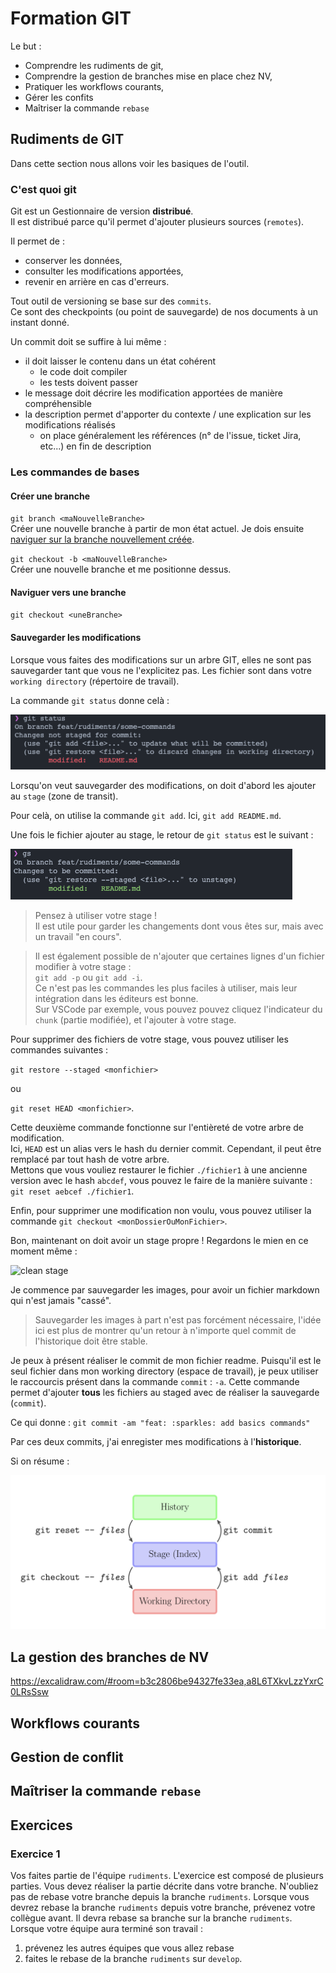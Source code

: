 # Formation GIT

Le but :

- Comprendre les rudiments de git,
- Comprendre la gestion de branches mise en place chez NV,
- Pratiquer les workflows courants,
- Gérer les confits
- Maîtriser la commande `rebase`

## Rudiments de GIT

Dans cette section nous allons voir les basiques de l'outil.

### C'est quoi git

Git est un Gestionnaire de version **distribué**.  
Il est distribué parce qu'il permet d'ajouter plusieurs sources (`remotes`).

Il permet de :

- conserver les données,
- consulter les modifications apportées,
- revenir en arrière en cas d'erreurs.

Tout outil de versioning se base sur des `commits`.  
Ce sont des checkpoints (ou point de sauvegarde) de nos documents à un instant donné.

Un commit doit se suffire à lui même :

- il doit laisser le contenu dans un état cohérent
  - le code doit compiler
  - les tests doivent passer
- le message doit décrire les modification apportées de manière compréhensible
- la description permet d'apporter du contexte / une explication sur les modifications réalisés
  - on place généralement les références (n° de l'issue, ticket Jira, etc...) en fin de description

### Les commandes de bases

#### Créer une branche

`git branch <maNouvelleBranche>`  
Créer une nouvelle branche à partir de mon état actuel. Je dois ensuite [naviguer sur la branche nouvellement créée](#naviguer-vers-une-branche).

`git checkout -b <maNouvelleBranche>`  
Créer une nouvelle branche et me positionne dessus.

#### Naviguer vers une branche

`git checkout <uneBranche>`

#### Sauvegarder les modifications

Lorsque vous faites des modifications sur un arbre GIT, elles ne sont pas sauvegarder tant que vous ne l'explicitez pas. Les fichier sont dans votre `working directory` (répertoire de travail).

La commande `git status` donne celà :

![unstaged](./images/unstaged.png)

Lorsqu'on veut sauvegarder des modifications, on doit d'abord les ajouter au `stage` (zone de transit).

Pour celà, on utilise la commande `git add`. Ici, `git add README.md`.

Une fois le fichier ajouter au stage, le retour de `git status` est le suivant :

![staged](images/staged.png)

> Pensez à utiliser votre stage !  
> Il est utile pour garder les changements dont vous êtes sur, mais avec un travail "en cours".

> Il est également possible de n'ajouter que certaines lignes d'un fichier modifier à votre stage :  
> `git add -p` ou `git add -i`.  
> Ce n'est pas les commandes les plus faciles à utiliser, mais leur intégration dans les éditeurs est bonne.  
> Sur VSCode par exemple, vous pouvez pouvez cliquez l'indicateur du `chunk` (partie modifiée), et l'ajouter à votre stage.

Pour supprimer des fichiers de votre stage, vous pouvez utiliser les commandes suivantes :

`git restore --staged <monfichier>`

ou

`git reset HEAD <monfichier>`.

Cette deuxième commande fonctionne sur l'entièreté de votre arbre de modification.  
Ici, `HEAD` est un alias vers le hash du dernier commit. Cependant, il peut être remplacé par tout hash de votre arbre.  
Mettons que vous vouliez restaurer le fichier `./fichier1` à une ancienne version avec le hash `abcdef`, vous pouvez le faire de la manière suivante :  
`git reset aebcef ./fichier1`.

Enfin, pour supprimer une modification non voulu, vous pouvez utiliser la commande `git checkout <monDossierOuMonFichier>`.

Bon, maintenant on doit avoir un stage propre ! Regardons le mien en ce moment même :

![clean stage](./images/full-staged.png)

Je commence par sauvegarder les images, pour avoir un fichier markdown qui n'est jamais "cassé".

> Sauvegarder les images à part n'est pas forcément nécessaire, l'idée ici est plus de montrer qu'un retour à n'importe quel commit de l'historique doit être stable.

Je peux à présent réaliser le commit de mon fichier readme. Puisqu'il est le seul fichier dans mon working directory (espace de travail), je peux utiliser le raccourcis présent dans la commande `commit` : `-a`. Cette commande permet d'ajouter **tous** les fichiers au staged avec de réaliser la sauvegarde (`commit`).

Ce qui donne : `git commit -am "feat: :sparkles: add basics commands"`

Par ces deux commits, j'ai enregister mes modifications à l'**historique**.

Si on résume :

![basic resume](./images/basics-resume.png)

## La gestion des branches de NV

https://excalidraw.com/#room=b3c2806be94327fe33ea,a8L6TXkvLzzYxrC0LRsSsw

## Workflows courants

## Gestion de conflit

## Maîtriser la commande `rebase`

## Exercices

### Exercice 1

Vos faites partie de l'équipe `rudiments`.
L'exercice est composé de plusieurs parties.
Vous devez réaliser la partie décrite dans votre branche.
N'oubliez pas de rebase votre branche depuis la branche `rudiments`.
Lorsque vous devrez rebase la branche `rudiments` depuis votre branche, prévenez votre collègue avant.
Il devra rebase sa branche sur la branche `rudiments`.
Lorsque votre équipe aura terminé son travail :

1. prévenez les autres équipes que vous allez rebase
2. faites le rebase de la branche `rudiments` sur `develop`.
